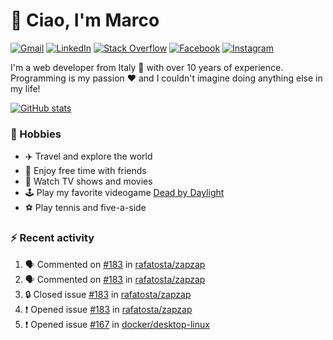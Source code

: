 # 👋 Ciao, I'm Marco

[![Gmail](https://img.shields.io/badge/Gmail-%23BB001B?style=flat-square&logo=gmail&logoColor=white)](mailto:gremo1982@gmail.com)
[![LinkedIn](https://img.shields.io/badge/LinkedIn-%230e76a8?style=flat-square&logo=linkedin)](https://www.linkedin.com/in/marco-polichetti)
[![Stack Overflow](https://img.shields.io/stackexchange/stackoverflow/r/220180?style=flat&logo=stackoverflow&label=Stack%20Overflow&color=%23F47F24)](https://stackoverflow.com/users/220180)
[![Facebook](https://img.shields.io/badge/-Facebook-%234267B2?style=flat-square&logo=facebook&logoColor=white)](https://www.facebook.com/marco.poliketti)
[![Instagram](https://img.shields.io/badge/-Instagram-%23C13584?style=flat-square&logo=instagram&logoColor=white)](https://www.instagram.com/marco.gremo)

I'm a web developer from Italy 🍕 with over 10 years of experience. Programming is my passion ❤️ and I couldn't imagine doing anything else in my life!

[![GitHub stats](https://github-readme-stats.vercel.app/api?username=gremo&show_icons=true&rank_icon=github&theme=transparent)](https://github.com/anuraghazra/github-readme-stats)

### 📅 Hobbies

- ✈️ Travel and explore the world
- 🍻 Enjoy free time with friends
- 🎥 Watch TV shows and movies
- 🕹️ Play my favorite videogame [Dead by Daylight](https://deadbydaylight.com)
- ⚽ Play tennis and five-a-side

### ⚡ Recent activity

<!--START_SECTION:activity-->
1. 🗣 Commented on [#183](https://github.com/rafatosta/zapzap/issues/183#issuecomment-1736222975) in [rafatosta/zapzap](https://github.com/rafatosta/zapzap)
2. 🗣 Commented on [#183](https://github.com/rafatosta/zapzap/issues/183#issuecomment-1736072143) in [rafatosta/zapzap](https://github.com/rafatosta/zapzap)
3. 🔒 Closed issue [#183](https://github.com/rafatosta/zapzap/issues/183) in [rafatosta/zapzap](https://github.com/rafatosta/zapzap)
4. ❗ Opened issue [#183](https://github.com/rafatosta/zapzap/issues/183) in [rafatosta/zapzap](https://github.com/rafatosta/zapzap)
5. ❗ Opened issue [#167](https://github.com/docker/desktop-linux/issues/167) in [docker/desktop-linux](https://github.com/docker/desktop-linux)
<!--END_SECTION:activity-->
